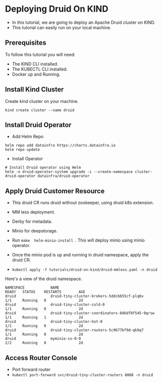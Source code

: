 # Deploying Druid On KIND

- In this tutorial, we are going to deploy an Apache Druid cluster on KIND.
- This tutorial can easily run on your local machine.

## Prerequisites
To follow this tutorial you will need:

- The KIND CLI installed.
- The KUBECTL CLI installed.
- Docker up and Running.

## Install Kind Cluster
Create kind cluster on your machine.

```kind create cluster --name druid```

## Install Druid Operator

- Add Helm Repo
```
helm repo add datainfra https://charts.datainfra.io
helm repo update
```

- Install Operator 
```
# Install Druid operator using Helm
helm -n druid-operator-system upgrade -i --create-namespace cluster-druid-operator datainfra/druid-operator
```

## Apply Druid Customer Resource

- This druid CR runs druid without zookeeper, using druid k8s extension.
- MM less deployment.
- Derby for metadata.
- Minio for deepstorage.

- Run ```make  helm-minio-install ```. This will deploy minio using minio operator.

- Once the minio pod is up and running in druid namespace, apply the druid CR.
- ```kubectl apply -f tutorials/druid-on-kind/druid-mmless.yaml -n druid```

Here's a view of the druid namespace.

```
NAMESPACE            NAME                                               READY   STATUS    RESTARTS        AGE
druid                druid-tiny-cluster-brokers-5ddcb655cf-plq6x        1/1     Running   0               2d
druid                druid-tiny-cluster-cold-0                          1/1     Running   0               2d
druid                druid-tiny-cluster-coordinators-846df8f545-9qrsw   1/1     Running   1               2d
druid                druid-tiny-cluster-hot-0                           1/1     Running   0               2d
druid                druid-tiny-cluster-routers-5c9677bf9d-qk9q7        1/1     Running   0               2d
druid                myminio-ss-0-0                                     2/2     Running   0               2d

```

## Access Router Console

- Port forward router
- ```kubectl port-forward svc/druid-tiny-cluster-routers 8088 -n druid```
